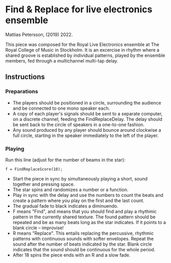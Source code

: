 # Find & Replace for live electronics ensemble
 Mattias Petersson, (2019) 2022.
 
 This piece was composed for the Royal Live Electronics ensemble at The Royal College of Music in Stockholm. 
 It is an excercise in rhythm where a shared groove is established by individual patterns, played by the ensemble members,
 fed through a multichannel multi-tap delay.

## Instructions

### Preparations
- The players should be positioned in a circle, surrounding the audience
and be connected to one mono speaker each.
- A copy of each player's signals should be sent to a separate computer,
on a discrete channel, feeding the FindReplaceDelay. The delay should be
sent back to the circle of speakers in a one-to-one fashion.
- Any sound produced by any player should bounce around clockwise a full circle,
starting in the speaker immediately to the left of the player.

### Playing
Run this line (adjust for the number of beams in the star):

```f = FindReplaceScore(10);```

- Start the piece in sync by simultaneously playing a short, sound together and pressing space. 
- The star spins and randomizes a number or a function.
- Play in sync with the delay and use the numbers to count the beats and create a pattern where you play on the first and the last count.
- The gradual fade to black indicates a diminuendo.
- F means "Find", and means that you should find and play a rhythmic pattern in the currently shared texture. The found pattern should be repeated and be as many beats long as the star indicates. If it points to a blank circle – improvise!
- R means "Replace". This entails replacing the percussive, rhythmic patterns with continuous sounds with softer envelopes. Repeat the sound after the number of beats indicated by the star. Blank circle indicates that the sound should be continuous for the whole period.
- After 18 spins the piece ends with an R and a slow fade.
